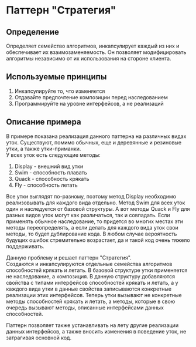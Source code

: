# Паттерн "Стратегия"  
## Определение  
Определяет семейство алгоритмов, инкапсулирует каждый
из них и обеспечивает их взаимозаменяемость. Он позволяет
модифицировать алгоритмы  независимо от их использования на
стороне клиента.  
  
## Используемые принципы  
1. Инкапсулируйте то, что изменяется  
2. Отдавайте предпочтение композиции перед наследованием  
3. Программируйте на уровне интерфейсов, а не реализаций  
  
## Описание примера  
В примере показана реализация данного паттерна на различных
видах уток. Существуют, помимо обычных, еще и
деревянные и резиновые утки, а также утки-приманки.  
У всех уток есть следующие методы:  
1. Display - внешний вид утки  
2. Swim - способность плавать  
3. Quack - способность крякать  
4. Fly - способность летать  
  
Все утки выглядят по-разному, поэтому метод Display
необходимо реализовывать для каждого вида отдельно. Метод
Swim для всех уток один и наследуется от базовой структуры.
А вот методы Quack и Fly для разных видов уток могут как
различаться, так и совпадать. Если применять обычное
наследование, то придется во многих местах эти методы
переопределять, а если делать для каждого вида уток свои
методы, то будет дублирование кода. В любом случае
вероятность будущих ошибок стремительно возрастает,
да и такой код очень тяжело поддерживать.  
  
Данную проблему и решает паттерн "Стратегия".  
Создаются и инкапсулируются отдельные семейства алгоритмов
способностей крякать и летать. В базовой структуре утки
применяется не наследование, а композиция. В данную
структуру добавляются свойства с типами интерфейсов
способностей крякать и летать, а у каждого вида утки в
данные свойства записываются конкретные реализации этих
интерфейсов. Теперь утки вызывают не конкретные методы
способностей крякать и летать, а методы, которые в свою
очередь вызывают методы, описанные интерфейсами данных
способностей.  
  
Паттерн позволяет также устанавливать на лету другие
реализации данных интерфейсов, а также вносить изменения в
поведение уток, не затрагивая основной код.  